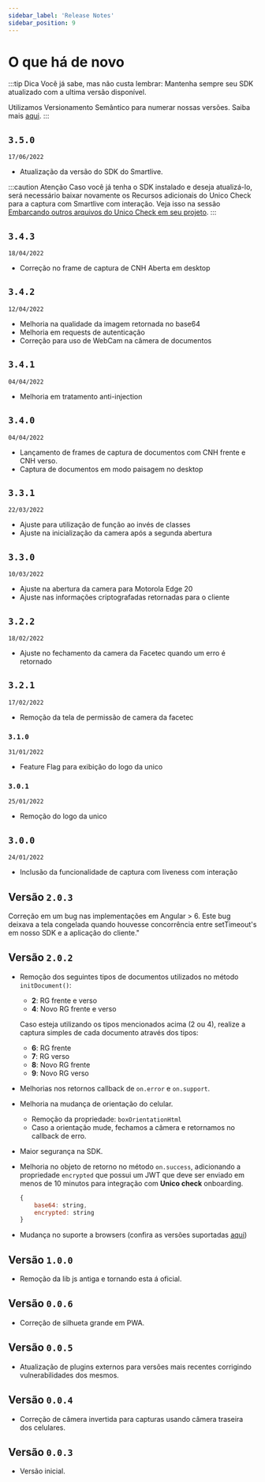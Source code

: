 ```yaml
---
sidebar_label: 'Release Notes'
sidebar_position: 9
---
```


# O que há de novo

:::tip Dica
Você já sabe, mas não custa lembrar: Mantenha sempre seu SDK atualizado com a ultima versão disponível.

Utilizamos Versionamento Semântico para numerar nossas versões. Saiba mais [aqui](/conceitos-importantes).
:::

## `3.5.0`
``17/06/2022``
- Atualização da versão do SDK do Smartlive.

:::caution Atenção
Caso você já tenha o SDK instalado e deseja atualizá-lo, será necessário baixar novamente os Recursos adicionais do Unico Check para a captura com Smartlive com interação.
Veja isso na sessão [Embarcando outros arquivos do Unico Check em seu projeto](como-comecar/#embarcando-outros-arquivos-do-unico-check-em-seu-projeto).
:::

## `3.4.3`
``18/04/2022``
- Correção no frame de captura de CNH Aberta em desktop

## `3.4.2`
``12/04/2022``
- Melhoria na qualidade da imagem retornada no base64
- Melhoria em requests de autenticação
- Correção para uso de WebCam na câmera de documentos

## `3.4.1`
``04/04/2022``
- Melhoria em tratamento anti-injection

## `3.4.0`
``04/04/2022``
- Lançamento de frames de captura de documentos com CNH frente e CNH verso.
- Captura de documentos em modo paisagem no desktop

## `3.3.1`
``22/03/2022``
- Ajuste para utilização de função ao invés de classes
- Ajuste na inicialização da camera após a segunda abertura

## `3.3.0`
``10/03/2022`` 
- Ajuste na abertura da camera para Motorola Edge 20
- Ajuste nas informações criptografadas retornadas para o cliente

## `3.2.2`
``18/02/2022``
- Ajuste no fechamento da camera da Facetec quando um erro é retornado

## `3.2.1`
``17/02/2022``
- Remoção da tela de permissão de camera da facetec

### `3.1.0` 
``31/01/2022``
- Feature Flag para exibição do logo da unico

### `3.0.1`
``25/01/2022``
- Remoção do logo da unico

## `3.0.0` 
``24/01/2022``
- Inclusão da funcionalidade de captura com liveness com interação

## Versão `2.0.3`
Correção em um bug nas implementações em Angular > 6. Este bug deixava a tela congelada quando houvesse concorrência entre setTimeout's em nosso SDK e a aplicação do cliente."

## Versão `2.0.2`

- Remoção dos seguintes tipos de documentos utilizados no método `initDocument()`: 
    - **2**: RG frente e verso
    - **4**: Novo RG frente e verso

  Caso esteja utilizando os tipos mencionados acima (2 ou 4), realize a captura simples de cada documento através dos tipos:

    - **6**: RG frente
    - **7**: RG verso
    - **8**: Novo RG frente
    - **9**: Novo RG verso

- Melhorias nos retornos callback de `on.error` e `on.support`.  

- Melhoria na mudança de orientação do celular.
    - Remoção da propriedade: `boxOrientationHtml`
    - Caso a orientação mude, fechamos a câmera e retornamos no callback de erro.

- Maior segurança na SDK.

- Melhoria no objeto de retorno no método `on.success`, adicionando a propriedade `encrypted` que possui um JWT que deve ser enviado em menos de 10 minutos para integração com **Unico check** onboarding.

    ```javascript
    {
        base64: string,
        encrypted: string
    }
    ```

- Mudança no suporte a browsers (confira as versões suportadas [aqui](overview#browsers))


## Versão `1.0.0`
- Remoção da lib js antiga e tornando esta á oficial.

## Versão `0.0.6`
- Correção de silhueta grande em PWA.

## Versão `0.0.5`
- Atualização de plugins externos para versões mais recentes corrigindo vulnerabilidades dos mesmos.

## Versão `0.0.4`
- Correção de câmera invertida para capturas usando câmera traseira dos celulares.

## Versão `0.0.3`
- Versão inicial.
